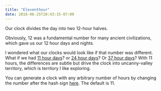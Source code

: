 ```yaml
---
title: "Eleventhour"
date: 2018-06-25T20:43:15-07:00
---
```


Our clock divides the day into two 12-hour halves.

Obviously, 12 was a fundamental number for many ancient civilizations, which gave us our 12 hour days and nights.

I wondered what our clocks would look like if that number was different. What if we had [11 hour days](https://nadavrec.ca/eleventhour)? or [24 hour days](https://nadavrec.ca/eleventhour#24)? Or [37 hour days](https://nadavrec.ca/eleventhour#37)? With 11 hours, the differences are subtle but drive the clock into uncanny-valley territory, which is territory I like exploring.

You can generate a clock with any arbitrary number of hours by changing the number after the hash sign [here](https://nadavrec.ca/eleventhour#). The default is 11.
